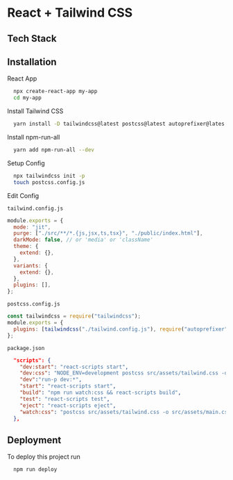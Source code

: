 # React + Tailwind CSS

## Tech Stack

## Installation

React App

```bash
  npx create-react-app my-app
  cd my-app
```

Install Tailwind CSS

```bash
  yarn install -D tailwindcss@latest postcss@latest autoprefixer@lates
```

Install npm-run-all

```bash
  yarn add npm-run-all --dev
```

Setup Config

```bash
  npx tailwindcss init -p
  touch postcss.config.js
```

Edit Config

`tailwind.config.js`

```javascript
module.exports = {
  mode: "jit",
  purge: ["./src/**/*.{js,jsx,ts,tsx}", "./public/index.html"],
  darkMode: false, // or 'media' or 'className'
  theme: {
    extend: {},
  },
  variants: {
    extend: {},
  },
  plugins: [],
};
```

`postcss.config.js`

```javascript
const tailwindcss = require("tailwindcss");
module.exports = {
  plugins: [tailwindcss("./tailwind.config.js"), require("autoprefixer")],
};
```

`package.json`

```json
  "scripts": {
    "dev:start": "react-scripts start",
    "dev:css": "NODE_ENV=development postcss src/assets/tailwind.css -o src/assets/main.css",
    "dev":"run-p dev:*",
    "start": "react-scripts start",
    "build": "npm run watch:css && react-scripts build",
    "test": "react-scripts test",
    "eject": "react-scripts eject",
    "watch:css": "postcss src/assets/tailwind.css -o src/assets/main.css"
  },
```

## Deployment

To deploy this project run

```bash
  npm run deploy
```
